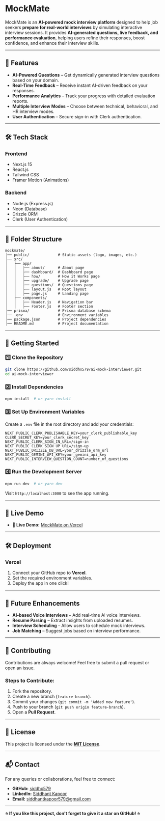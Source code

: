 # MockMate

MockMate is an **AI-powered mock interview platform** designed to help job seekers **prepare for real-world interviews** by simulating interactive interview sessions. It provides **AI-generated questions, live feedback, and performance evaluation**, helping users refine their responses, boost confidence, and enhance their interview skills.

---

## 🚀 Features

- **AI-Powered Questions** – Get dynamically generated interview questions based on your domain.
- **Real-Time Feedback** – Receive instant AI-driven feedback on your responses.
- **Performance Analytics** – Track your progress with detailed evaluation reports.
- **Multiple Interview Modes** – Choose between technical, behavioral, and HR interview modes.
- **User Authentication** – Secure sign-in with Clerk authentication.

---

## 🛠️ Tech Stack

### **Frontend**
- Next.js 15
- React.js
- Tailwind CSS
- Framer Motion (Animations)

### **Backend**
- Node.js (Express.js)
- Neon (Database)
- Drizzle ORM
- Clerk (User Authentication)

---

## 📂 Folder Structure

```
mockmate/
│── public/             # Static assets (logo, images, etc.)
│── src/
│   ├── app/
│   │   ├── about/      # About page
│   │   ├── dashboard/  # Dashboard page
│   │   ├── how/        # How it Works page
│   │   ├── upgrade/    # Upgrade page
│   │   ├── questions/  # Questions page
│   │   ├── layout.js   # Root layout
│   │   ├── page.js     # Landing page
│   ├── components/
│   │   ├── Header.js   # Navigation bar
│   │   ├── Footer.js   # Footer section
│── prisma/             # Prisma database schema
│── .env                # Environment variables
│── package.json        # Project dependencies
│── README.md           # Project documentation
```

---

## 🎯 Getting Started

### **1️⃣ Clone the Repository**
```sh
git clone https://github.com/siddhx579/ai-mock-interviewer.git
cd ai-mock-interviewer
```

### **2️⃣ Install Dependencies**
```sh
npm install  # or yarn install
```

### **3️⃣ Set Up Environment Variables**
Create a `.env` file in the root directory and add your credentials:
```env
NEXT_PUBLIC_CLERK_PUBLISHABLE_KEY=your_clerk_publishable_key
CLERK_SECRET_KEY=your_clerk_secret_key
NEXT_PUBLIC_CLERK_SIGN_IN_URL=/sign-in
NEXT_PUBLIC_CLERK_SIGN_UP_URL=/sign-up
NEXT_PUBLIC_DRIZZLE_DB_URL=your_drizzle_orm_url
NEXT_PUBLIC_GEMINI_API_KEY=your_gemini_api_key
NEXT_PUBLIC_INTERVIEW_QUESTION_COUNT=number_of_questions
```

### **4️⃣ Run the Development Server**
```sh
npm run dev  # or yarn dev
```
Visit `http://localhost:3000` to see the app running.

---

## 🔗 Live Demo

- **🔗 Live Demo:** [MockMate on Vercel](https://mockmate-interviewer.vercel.app)
  
---

## 🛠️ Deployment

### **Vercel**
1. Connect your GitHub repo to **Vercel**.
2. Set the required environment variables.
3. Deploy the app in one click!

---

## 📌 Future Enhancements

- **AI-based Voice Interviews** – Add real-time AI voice interviews.
- **Resume Parsing** – Extract insights from uploaded resumes.
- **Interview Scheduling** – Allow users to schedule mock interviews.
- **Job Matching** – Suggest jobs based on interview performance.

---

## 🤝 Contributing

Contributions are always welcome! Feel free to submit a pull request or open an issue.

### **Steps to Contribute:**
1. Fork the repository.
2. Create a new branch (`feature-branch`).
3. Commit your changes (`git commit -m 'Added new feature'`).
4. Push to your branch (`git push origin feature-branch`).
5. Open a **Pull Request**.

---

## 📜 License

This project is licensed under the [**MIT License**](LICENSE).

---

## 📬 Contact

For any queries or collaborations, feel free to connect:
- **GitHub:** [siddhx579](https://github.com/siddhx579)
- **LinkedIn:** [Siddhant Kapoor](https://linkedin.com/in/siddhant579)
- **Email:** siddhantkapoor579@gmail.com

---

**⭐ If you like this project, don't forget to give it a star on GitHub! ⭐**

